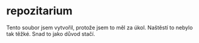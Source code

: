 # repozitarium

Tento soubor jsem vytvořil, protože jsem to měl za úkol. Naštěstí to nebylo tak těžké. Snad to jako důvod stačí.